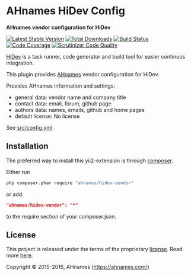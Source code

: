 AHnames HiDev Config
====================

**AHnames vendor configuration for HiDev**

[![Latest Stable Version](https://poser.pugx.org/ahnames/hidev-vendor/v/stable)](https://packagist.org/packages/ahnames/hidev-vendor)
[![Total Downloads](https://poser.pugx.org/ahnames/hidev-vendor/downloads)](https://packagist.org/packages/ahnames/hidev-vendor)
[![Build Status](https://img.shields.io/travis/ahnames/hidev-vendor.svg)](https://travis-ci.org/ahnames/hidev-vendor)
[![Code Coverage](https://scrutinizer-ci.com/g/ahnames/hidev-vendor/badges/coverage.png?b=master)](https://scrutinizer-ci.com/g/ahnames/hidev-vendor/?branch=master)
[![Scrutinizer Code Quality](https://scrutinizer-ci.com/g/ahnames/hidev-vendor/badges/quality-score.png?b=master)](https://scrutinizer-ci.com/g/ahnames/hidev-vendor/?branch=master)

[HiDev](https://github.com/hiqdev/hidev) is a task runner, code generator and build tool for easier continuos integration.

This plugin provides [AHnames](https://github.com/ahnames) vendor configuration for HiDev.

Provides AHnames information and settings:

* general data: vendor name and company title
* contact data: email, forum, github page
* authors data: names, emails, github and home pages
* default license: No license

See [src/config.yml](src/config.yml).

## Installation

The preferred way to install this yii2-extension is through [composer](http://getcomposer.org/download/).

Either run

```sh
php composer.phar require "ahnames/hidev-vendor"
```

or add

```json
"ahnames/hidev-vendor": "*"
```

to the require section of your composer.json.

## License

This project is released under the terms of the proprietary [license](LICENSE).
Read more [here](https://en.wikipedia.org/wiki/Proprietary_software).

Copyright © 2015-2016, AHnames (https://ahnames.com/)
